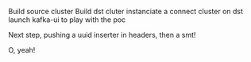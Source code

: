 Build source cluster
Build dst cluter
instanciate a connect cluster on dst
launch kafka-ui to play with the poc

Next step, pushing a uuid inserter in headers, then a smt!

O, yeah!
